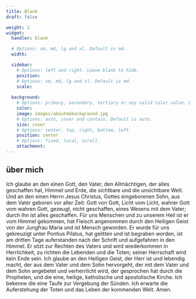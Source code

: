 ```yaml
---
title: Blank
draft: false

weight: 2
widget:
  handler: blank

  # Options: sm, md, lg and xl. Default is md.
  width:

  sidebar:
    # Options: left and right. Leave blank to hide.
    position:
    # Options: sm, md, lg and xl. Default is md.
    scale:
  
  background:
    # Options: primary, secondary, tertiary or any valid color value. Default is primary.
    color:
    image: images/aboutmebackground.jpg
    # Options: auto, cover and contain. Default is auto.
    size: cover
    # Options: center, top, right, bottom, left.
    position: center
    # Options: fixed, local, scroll.
    attachment: 
---
```


<div style="text-align:left">
  <h2>über mich</h2>
						<p>
							Ich glaube an den einen Gott, den Vater, den Allmächtigen, der alles geschaffen hat, Himmel und Erde, die sichtbare und die unsichtbare Welt. Und an den einen Herrn Jesus Christus, Gottes eingeborenen Sohn, aus dem Vater geboren vor aller Zeit: Gott von Gott, Licht vom Licht, wahrer Gott vom wahren Gott, gezeugt, nicht geschaffen, eines Wesens mit dem Vater; durch ihn ist alles geschaffen. Für uns Menschen und zu unserem Heil ist er vom Himmel gekommen, hat Fleisch angenommen durch den Heiligen Geist von der Jungfrau Maria und ist Mensch geworden. Er wurde für uns gekreuzigt unter Pontius Pilatus, hat gelitten und ist begraben worden, ist am dritten Tage auferstanden nach der Schrift und aufgefahren in den Himmel. Er sitzt zur Rechten des Vaters und wird wiederkommen in Herrlichkeit, zu richten die Lebenden und die Toten; seiner Herrschaft wird kein Ende sein. Ich glaube an den Heiligen Geist, der Herr ist und lebendig macht, der aus dem Vater und dem Sohn hervorgeht, der mit dem Vater und dem Sohn angebetet und verherrlicht wird, der gesprochen hat durch die Propheten, und die eine, heilige, katholische und apostolische Kirche. Ich bekenne die eine Taufe zur Vergebung der Sünden. Ich erwarte die Auferstehung der Toten und das Leben der kommenden Welt. Amen.
						</p>
</div>
